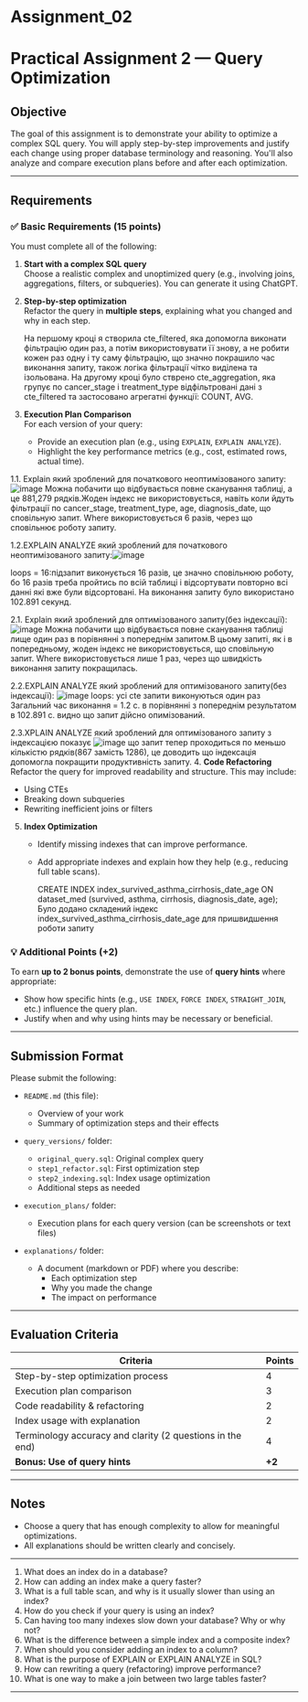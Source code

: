 # Assignment_02
# Practical Assignment 2 — Query Optimization

## Objective

The goal of this assignment is to demonstrate your ability to optimize a complex SQL query. You will apply step-by-step improvements and justify each change using proper database terminology and reasoning. You'll also analyze and compare execution plans before and after each optimization.

---

## Requirements

### ✅ Basic Requirements (15 points)

You must complete all of the following:

1. **Start with a complex SQL query**  
   Choose a realistic complex and unoptimized query (e.g., involving joins, aggregations, filters, or subqueries). You can generate it using ChatGPT.

2. **Step-by-step optimization**  
   Refactor the query in **multiple steps**, explaining what you changed and why in each step.

   На першому кроці я створила cte_filtered, яка допомогла виконати фільтрацію один раз, а потім використовувати її знову, а не робити кожен раз одну і ту саму фільтрацію, що значно покрашило час виконання запиту, також логіка фільтрації чітко виділена та ізольована. На другому кроці було стврено cte_aggregation, яка групує по cancer_stage і treatment_type відфільтровані дані з cte_filtered та застосовано агрегатні функції: COUNT, AVG.

3. **Execution Plan Comparison**  
   For each version of your query:
   - Provide an execution plan (e.g., using `EXPLAIN`, `EXPLAIN ANALYZE`).
   - Highlight the key performance metrics (e.g., cost, estimated rows, actual time).

1.1. Explain який зроблений для початкового неоптимізованого запиту: ![image](https://github.com/user-attachments/assets/404790d6-8cfc-4560-aa97-73c0d5bacacd)
Можна побачити що відбувається повне сканування таблиці, а це 881,279 рядків.Жоден індекс не використовується, навіть коли йдуть фільтрації по cancer_stage, treatment_type, age, diagnosis_date, що сповільную запит. Where використовується 6 разів, через що сповільнює роботу запиту.

1.2.EXPLAIN ANALYZE який зроблений для початкового неоптимізованого запиту:![image](https://github.com/user-attachments/assets/35a15479-49ac-4022-a139-802429bbd7b3)

loops = 16:підзапит виконується 16 разів, це значно сповільнюю роботу, бо 16 разів треба пройтись по всій таблиці і відсортувати повторно всі данні які вже були відсортовані.
На виконання запиту було використано 102.891 секунд.

2.1. Explain який зроблений для оптимізованого запиту(без індексації):![image](https://github.com/user-attachments/assets/c14896d5-c030-4c2b-84f2-c22f9a977f8e)
Можна побачити що відбувається повне сканування таблиці лище один раз в порівнянні з попереднім запитом.В цьому запиті, як і в попередньому, жоден індекс не використовується, що сповільную запит. Where використовується лише 1 раз, через що швидкість виконання запиту покращилась.

2.2.EXPLAIN ANALYZE який зроблений для оптимізованого запиту(без індексації):   ![image](https://github.com/user-attachments/assets/586868ff-db28-447a-b4c7-171643a5bdc3)
loops: усі cte запити виконуються один раз
Загальний час виконання = 1.2 с. в порівнянні з попереднім результатом в 102.891 с. видно що запит дійсно опимізований.

2.3.XPLAIN ANALYZE який зроблений для оптимізованого запиту з індексацією показує ![image](https://github.com/user-attachments/assets/64e209fa-4c9b-44e2-ac4c-da0626a3d4d0)
що запит тепер проходиться по меньшо кількістю рядків(867 замість 1286), це доводить що індексація допомогла покращити продуктивність запиту.
4. **Code Refactoring**  
   Refactor the query for improved readability and structure. This may include:
   - Using CTEs
   - Breaking down subqueries
   - Rewriting inefficient joins or filters

5. **Index Optimization**  
   - Identify missing indexes that can improve performance.
   - Add appropriate indexes and explain how they help (e.g., reducing full table scans).
  
     CREATE INDEX index_survived_asthma_cirrhosis_date_age
ON dataset_med (survived, asthma, cirrhosis, diagnosis_date, age);
Було додано складений індекс index_survived_asthma_cirrhosis_date_age для пришвидшення роботи запиту

### 💡 Additional Points (+2)
To earn **up to 2 bonus points**, demonstrate the use of **query hints** where appropriate:
- Show how specific hints (e.g., `USE INDEX`, `FORCE INDEX`, `STRAIGHT_JOIN`, etc.) influence the query plan.
- Justify when and why using hints may be necessary or beneficial.

---

## Submission Format

Please submit the following:

- `README.md` (this file): 
  - Overview of your work
  - Summary of optimization steps and their effects

- `query_versions/` folder:
  - `original_query.sql`: Original complex query
  - `step1_refactor.sql`: First optimization step
  - `step2_indexing.sql`: Index usage optimization
  - Additional steps as needed

- `execution_plans/` folder:
  - Execution plans for each query version (can be screenshots or text files)

- `explanations/` folder:
  - A document (markdown or PDF) where you describe:
    - Each optimization step
    - Why you made the change
    - The impact on performance

---

## Evaluation Criteria

| Criteria                                                   | Points |
|------------------------------------------------------------|--------|
| Step-by-step optimization process                          | 4      |
| Execution plan comparison                                  | 3      |
| Code readability & refactoring                             | 2      |
| Index usage with explanation                               | 2      |
| Terminology accuracy and clarity (2 questions in the  end) | 4      |
| **Bonus: Use of query hints**                              | **+2** |

---

## Notes

- Choose a query that has enough complexity to allow for meaningful optimizations.
- All explanations should be written clearly and concisely.

---

1. What does an index do in a database? 
2. How can adding an index make a query faster? 
3. What is a full table scan, and why is it usually slower than using an index? 
4. How do you check if your query is using an index? 
5. Can having too many indexes slow down your database? Why or why not? 
6. What is the difference between a simple index and a composite index? 
7. When should you consider adding an index to a column? 
8. What is the purpose of EXPLAIN or EXPLAIN ANALYZE in SQL? 
9. How can rewriting a query (refactoring) improve performance? 
10. What is one way to make a join between two large tables faster?

---
